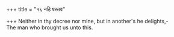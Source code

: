 +++
title = "१६ नहि षस्तव"

+++
Neither in thy decree nor mine, but in another's he delights,-  
     The man who brought us unto this.